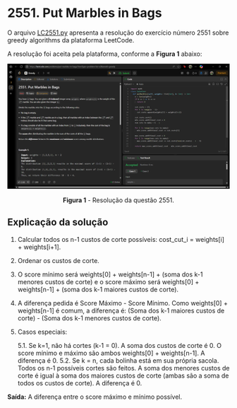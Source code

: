# 2551. Put Marbles in Bags

O arquivo [LC2551.py](./LC2551.py) apresenta a resolução do exercício número 2551 sobre greedy algorithms da plataforma LeetCode.

A resolução foi aceita pela plataforma, conforme a **Figura 1** abaixo:

<center>

![Resolução 2551.py](../assets/2551.png)

**Figura 1** - Resolução da questão 2551.

</center>

## Explicação da solução

1. Calcular todos os n-1 custos de corte possíveis: cost_cut_i = weights[i] + weights[i+1].

2. Ordenar os custos de corte.

3. O score mínimo será weights[0] + weights[n-1] + (soma dos k-1 menores custos de corte) e o score máximo será weights[0] + weights[n-1] + (soma dos k-1 maiores custos de corte).

4. A diferença pedida é Score Máximo - Score Mínimo. Como weights[0] + weights[n-1] é comum, a diferença é: (Soma dos k-1 maiores custos de corte) - (Soma dos k-1 menores custos de corte).

5. Casos especiais:

    5.1. Se k=1, não há cortes (k-1 = 0). A soma dos custos de corte é 0. O score mínimo e máximo são ambos weights[0] + weights[n-1]. A diferença é 0.
    5.2. Se k = n, cada bolinha está em sua própria sacola. Todos os n-1 possíveis cortes são feitos. A soma dos menores custos de corte é igual à soma dos maiores custos de corte (ambas são a soma de todos os custos de corte). A diferença é 0.

**Saída:** A diferença entre o score máximo e mínimo possível.